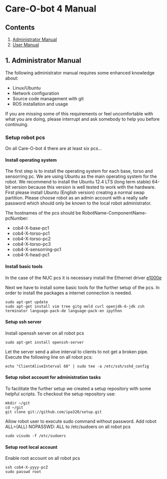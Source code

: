 # Care-O-bot 4 Manual

## Contents

1. <a href="#1--Administrator Manual">Administrator Manual</a>
2. <a href="#2-User Manual">User Manual</a>

## 1. Administrator Manual

The following administrator manual requires some enhanced knowledge about:
* Linux/Ubuntu
* Network configuration
* Source code management with git
* ROS installation and usage

If you are missing some of this requirements or feel uncomfortable with what you are doing, please interrupt and ask somebody to help you before continuing.

### Setup robot pcs

On all Care-O-bot 4 there are at least six pcs... 

#### Install operating system

The first step is to install the operating system for each base, torso and sensorring pc. We are using Ubuntu as the main operating system for the robot. We recommend to install the Ubuntu 12.4 LTS (long term stable) 64-bit version because this version is well tested to work with the hardware. First please install Ubuntu (English version) creating a normal swap partition. Please choose robot as an admin account with a really safe password which should only be known to the local robot administrator. 

The hostnames of the pcs should be RobotName-ComponentName-pcNumber:

* cob4-X-base-pc1
* cob4-X-torso-pc1
* cob4-X-torso-pc2
* cob4-X-torso-pc3
* cob4-X-sensorring-pc1
* cob4-X-head-pc1

#### Install basic tools

In the case of the NUC pcs it is necessary install the Ethernet driver [e1000e](http://sourceforge.net/projects/e1000/)

Next we have to install some basic tools for the further setup of the pcs. In order to install the packages a internet connection is needed.


```
sudo apt-get update
sudo apt-get install vim tree gitg meld curl openjdk-6-jdk zsh terminator language-pack-de language-pack-en ipython

```
#### Setup ssh server

Install openssh server on all robot pcs

```
sudo apt-get install openssh-server

```
Let the server send a alive interval to clients to not get a broken pipe. Execute the following line on all robot pcs:

```
echo "ClientAliveInterval 60" | sudo tee -a /etc/ssh/sshd_config

```

#### Setup robot account for administration tasks

To facilitate the further setup we created a setup repository with some helpful scripts. To checkout the setup repository use:

```
mkdir ~/git
cd ~/git
git clone git://github.com/ipa320/setup.git

```

Allow robot user to execute sudo command without password. Add robot ALL=(ALL) NOPASSWD: ALL to /etc/sudoers on all robot pcs

```
sudo visudo -f /etc/sudoers

```

#### Setup root local account

Enable root account on all robot pcs

```
ssh cob4-X-yyyy-pcZ
sudo passwd root

```






